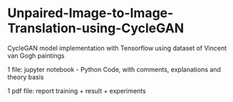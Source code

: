# Unpaired-Image-to-Image-Translation-using-CycleGAN
CycleGAN model implementation with Tensorflow using dataset of Vincent van Gogh paintings

1 file: jupyter notebook - Python
Code, with comments, explanations and theory basis 

1 pdf file:
report training + result + experiments
